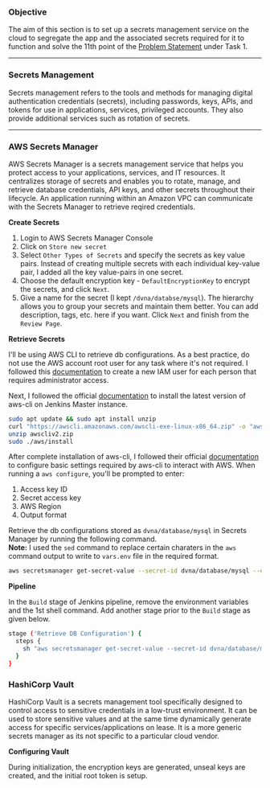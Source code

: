 ### **Objective**

The aim of this section is to set up a secrets management service on the cloud to segregate the app and the associated secrets required for it to function and solve the 11th point of the [Problem Statement](problem_statements.md) under Task 1.

---

### **Secrets Management**

Secrets management refers to the tools and methods for managing digital authentication credentials (secrets), including passwords, keys, APIs, and tokens for use in applications, services, privileged accounts. They also provide additional services such as rotation of secrets.

---

### **AWS Secrets Manager**

AWS Secrets Manager is a secrets management service that helps you protect access to your applications, services, and IT resources. It centralizes storage of secrets and enables you to rotate, manage, and retrieve database credentials, API keys, and other secrets throughout their lifecycle. An application running within an Amazon VPC can communicate with the Secrets Manager to retrieve reqired credentials. 

**Create Secrets**

1. Login to AWS Secrets Manager Console
2. Click on `Store new secret`
3. Select `Other Types of Secrets` and specify the secrets as key value pairs. Instead of creating multiple secrets with each individual key-value pair, I added all the key value-pairs in one secret. 
4. Choose the default encryption key - `DefaultEncryptionKey` to encrypt the secrets, and click `Next`.
5. Give a name for the secret (I kept `/dvna/databse/mysql`). The hierarchy allows you to group your secrets and maintain them better. You can add description, tags, etc. here if you want. Click `Next` and finish from the `Review Page`.

**Retrieve Secrets**

I'll be using AWS CLI to retrieve db configurations. As a best practice, do not use the AWS account root user for any task where it's not required. I followed this [documentation](https://docs.aws.amazon.com/IAM/latest/UserGuide/getting-started_create-admin-group.html) to create a new IAM user for each person that requires administrator access.

Next, I followed the official [documentation](https://docs.aws.amazon.com/cli/latest/userguide/install-cliv2-linux.html) to install the latest version of aws-cli on Jenkins Master instance. 

```bash
sudo apt update && sudo apt install unzip
curl "https://awscli.amazonaws.com/awscli-exe-linux-x86_64.zip" -o "awscliv2.zip"
unzip awscliv2.zip
sudo ./aws/install
```

After complete installation of aws-cli, I followed their official [documentation](https://docs.aws.amazon.com/cli/latest/userguide/cli-configure-quickstart.html) to configure basic settings required by aws-cli to interact with AWS. When running a `aws configure`, you'll be prompted to enter:  

1. Access key ID  
2. Secret access key  
3. AWS Region  
4. Output format  

Retrieve the db configurations stored as `dvna/database/mysql` in Secrets Manager by running the following command.  
**Note:** I used the `sed` command to replace certain charaters in the `aws` command output to write to `vars.env` file in the required format.

```bash
aws secretsmanager get-secret-value --secret-id dvna/database/mysql --query SecretString --version-stage AWSCURRENT --output text | sed -e 's/:/=/g' -e 's/{//g' -e 's/}//g' -e 's/,/\n/g' -e 's/"//g' > vars.env
```

**Pipeline**

In the `Build` stage of Jenkins pipeline, remove the environment variables and the 1st shell command. Add another stage prior to the `Build` stage as given below.

```bash
stage ('Retrieve DB Configuration') {
  steps {
    sh "aws secretsmanager get-secret-value --secret-id dvna/database/mysql --query SecretString --version-stage AWSCURRENT --output text | sed -e 's/:/=/g' -e 's/{//g' -e 's/}//g' -e 's/,/\n/g' -e 's/\"//g' > vars.env"
  }
}
```

### **HashiCorp Vault**

HashiCorp Vault is a secrets management tool specifically designed to control access to sensitive credentials in a low-trust environment. It can be used to store sensitive values and at the same time dynamically generate access for specific services/applications on lease. It is a more generic secrets manager as its not specific to a particular cloud vendor.

**Configuring Vault**


During initialization, the encryption keys are generated, unseal keys are created, and the initial root token is setup.